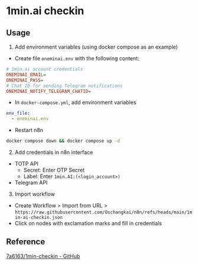 # 1min.ai checkin

## Usage

1. Add environment variables (using docker compose as an example)

- Create file `oneminai.env` with the following content:
```ini
# 1min.ai account credentials
ONEMINAI_EMAIL=
ONEMINAI_PASS=
# Chat ID for sending Telegram notifications
ONEMINAI_NOTIFY_TELEGRAM_CHATID= 
```

- In `docker-compose.yml`, add environment variables
```yaml
env_file:
  - oneminai.env
```

- Restart n8n
```bash
docker compose down && docker compose up -d
```

2. Add credentials in n8n interface

- TOTP API
  - Secret: Enter OTP Secret
  - Label: Enter `1min.AI:(<login_account>)`
- Telegram API

3. Import workflow

- Create Workflow > Import from URL > `https://raw.githubusercontent.com/Oschangkai/n8n/refs/heads/main/1min-ai-checkin.json`
- Click on nodes with exclamation marks and fill in credentials

## Reference
[7a6163/1min-checkin - GitHub](https://github.com/7a6163/1min-checkin)